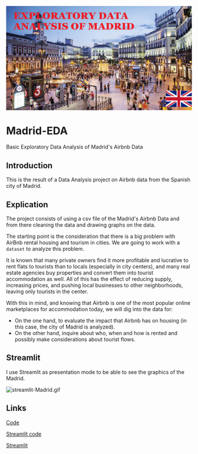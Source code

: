 <img src="madrid_intro.png" style="display: block; margin: auto;">

# Madrid-EDA
Basic Exploratory Data Analysis of Madrid's Airbnb Data

## Introduction
This is the result of a Data Analysis project on Airbnb data from the Spanish city of Madrid.

## Explication
The project consists of using a csv file of the Madrid's Airbnb Data and from there cleaning the data and drawing graphs on the data.

The starting point is the consideration that there is a big problem with AirBnb rental housing and tourism in cities. We are going to work with a `dataset` to analyze this problem.

It is known that many private owners find it more profitable and lucrative to rent flats to tourists than to locals (especially in city centers), and many real estate agencies buy properties and convert them into tourist accommodation as well. All of this has the effect of reducing supply, increasing prices, and pushing local businesses to other neighborhoods, leaving only tourists in the center.

With this in mind, and knowing that Airbnb is one of the most popular online marketplaces for accommodation today, we will dig into the data for:

- On the one hand, to evaluate the impact that Airbnb has on housing (in this case, the city of Madrid is analyzed).
- On the other hand, inquire about who, when and how is rented and possibly make considerations about tourist flows.

## Streamlit
I use Streamlit as presentation mode to be able to see the graphics of the Madrid.

![streamlit-Madrid.gif](https://github.com/ntr94/Madrid-EDA/blob/main/streamlit-Madrid.gif)

## Links

[Code]([https://ntr94-madrid-eda-madrid-app-16ynzo.streamlit.app/](https://github.com/ntr94/Madrid-EDA/blob/main/Madrid.ipynb))

[Streamlit code](https://github.com/ntr94/Madrid-EDA/blob/main/Madrid_app.py)

[Streamlit](https://ntr94-madrid-eda-madrid-app-16ynzo.streamlit.app/)
